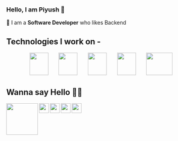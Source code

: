 ### Hello, I am Piyush 👋



🚀 I am a **Software Developer** who likes Backend <br>



## Technologies I work on - 


 <div>
  <p align="center">
  <img width="50" height="60" src="https://cdn.svgporn.com/logos/javascript.svg">
    &nbsp &nbsp &nbsp
  <img width="50" height="60" src="https://cdn.svgporn.com/logos/html-5.svg">
    &nbsp &nbsp &nbsp 
  <img width="50" height="60" src="https://cdn.svgporn.com/logos/nodejs.svg">
    &nbsp &nbsp &nbsp 
  <img width="50" height="60" src="https://cdn.svgporn.com/logos/express.svg">
    &nbsp &nbsp &nbsp 
  <img height="60" width="70" src="https://cdn.svgporn.com/logos/mongodb.svg">
  </p>
</div>



## Wanna say Hello 👋👋


  <a target="_blank" href="https://www.linkedin.com/in/piyushjangid21/">
    <img align="left" width="84px" src="https://cdn.svgporn.com/logos/linkedin.svg" />
  </a>
  <a target="_blank" href="https://twitter.com/piyushjangid21">
    <img align="left" width="26px" src="https://cdn.svgporn.com/logos/twitter.svg" />
  </a>
  <a target="_blank" href="https://instagram.com/piyush.21217">
    <img align="left" width="26px" src="https://cdn.svgporn.com/logos/instagram-icon.svg" />
  </a>
  <a target="_blank" href="https://www.facebook.com/piyushjangid21">
    <img align="left" width="26px" src="https://cdn.svgporn.com/logos/facebook.svg" />
  </a>
  <a href="mailto:piyushjangid212@gmail.com">
    <img align="left" width="26px" src="https://cdn.svgporn.com/logos/google-gmail.svg" />
  </a>
